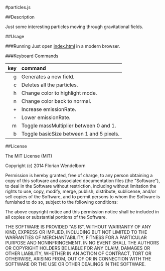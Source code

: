 #particles.js

##Description

Just some interesting particles moving through gravitational fields.


##Usage

###Running
Just open [index.html](http://florianwendelborn.github.io/particles.js/) in a modern browser.

###Keyboard Commands

| key | command                                  |
|----:|:-----------------------------------------|
|   g | Generates a new field.                   |
|   c | Deletes all the particles.               |
|   h | Change color to highlight mode.          |
|   n | Change color back to normal.             |
|   + | Increase emissionRate.                   |
|   - | Lower emissionRate.                      |
|   m | Toggle massMultiplier between 0 and 1.   |
|   b | Toggle basicSize between 1 and 5 pixels. |


##License

The MIT License (MIT)

Copyright (c) 2014 Florian Wendelborn

Permission is hereby granted, free of charge, to any person obtaining a copy of this software and associated documentation files (the "Software"), to deal in the Software without restriction, including without limitation the rights to use, copy, modify, merge, publish, distribute, sublicense, and/or sell copies of the Software, and to permit persons to whom the Software is furnished to do so, subject to the following conditions:

The above copyright notice and this permission notice shall be included in all copies or substantial portions of the Software.

THE SOFTWARE IS PROVIDED "AS IS", WITHOUT WARRANTY OF ANY KIND, EXPRESS OR IMPLIED, INCLUDING BUT NOT LIMITED TO THE WARRANTIES OF MERCHANTABILITY, FITNESS FOR A PARTICULAR PURPOSE AND NONINFRINGEMENT. IN NO EVENT SHALL THE AUTHORS OR COPYRIGHT HOLDERS BE LIABLE FOR ANY CLAIM, DAMAGES OR OTHER LIABILITY, WHETHER IN AN ACTION OF CONTRACT, TORT OR OTHERWISE, ARISING FROM, OUT OF OR IN CONNECTION WITH THE SOFTWARE OR THE USE OR OTHER DEALINGS IN THE SOFTWARE.
